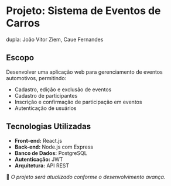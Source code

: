 #  Projeto: Sistema de Eventos de Carros

dupla: João Vitor Ziem, Caue Fernandes

## Escopo
Desenvolver uma aplicação web para gerenciamento de eventos automotivos, permitindo:
- Cadastro, edição e exclusão de eventos
- Cadastro de participantes
- Inscrição e confirmação de participação em eventos
- Autenticação de usuários

##  Tecnologias Utilizadas
- **Front-end:** React.js
- **Back-end:** Node.js com Express
- **Banco de Dados:** PostgreSQL
- **Autenticação:** JWT
- **Arquitetura:** API REST

📌 *O projeto será atualizado conforme o desenvolvimento avança.*


